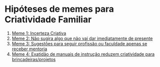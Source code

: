 # Hipóteses de memes para Criatividade Familiar

1. [Meme 1: Incerteza Criativa](1/incerteza-criativa.md)
2. [Meme 2: Não sugira algo que não vai dar imediatamente de presente](2/presenteie-nao-sugira.md)
3. [Meme 3: Sugestões para seguir profissão ou faculdade apenas se receber mentoria](3/mentoria-profissao-faculdade.md)
4. [Meme 4: Exatidão de manuais de instrução reduzem criatividade para brincadeiras/projetos](4/criatividade-vs-manual-instrucao.md)